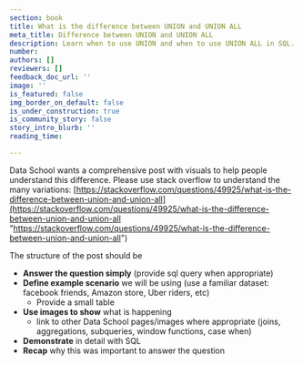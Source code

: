 ```yaml
---
section: book
title: What is the difference between UNION and UNION ALL
meta_title: Difference between UNION and UNION ALL
description: Learn when to use UNION and when to use UNION ALL in SQL.
number: 
authors: []
reviewers: []
feedback_doc_url: ''
image: ''
is_featured: false
img_border_on_default: false
is_under_construction: true
is_community_story: false
story_intro_blurb: ''
reading_time: 

---
```

Data School wants a comprehensive post with visuals to help people understand this difference. Please use stack overflow to understand the many variations: [https://stackoverflow.com/questions/49925/what-is-the-difference-between-union-and-union-all](https://stackoverflow.com/questions/49925/what-is-the-difference-between-union-and-union-all "https://stackoverflow.com/questions/49925/what-is-the-difference-between-union-and-union-all")

The structure of the post should be

* **Answer the question simply** (provide sql query when appropriate)
* **Define example scenario** we will be using (use a familiar dataset: facebook friends, Amazon store, Uber riders, etc)
  * Provide a small table
* **Use images to show** what is happening
  * link to other Data School pages/images where appropriate (joins, aggregations, subqueries, window functions, case when)
* **Demonstrate** in detail with SQL
* **Recap** why this was important to answer the question